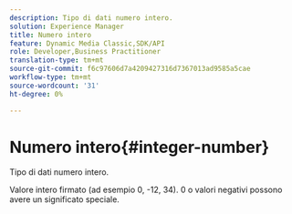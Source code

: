 ```yaml
---
description: Tipo di dati numero intero.
solution: Experience Manager
title: Numero intero
feature: Dynamic Media Classic,SDK/API
role: Developer,Business Practitioner
translation-type: tm+mt
source-git-commit: f6c97606d7a4209427316d7367013ad9585a5cae
workflow-type: tm+mt
source-wordcount: '31'
ht-degree: 0%

---
```



# Numero intero{#integer-number}

Tipo di dati numero intero.

Valore intero firmato (ad esempio 0, -12, 34). 0 o valori negativi possono avere un significato speciale.
